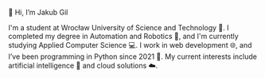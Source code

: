 👋 Hi, I’m Jakub Gil

I'm a student at Wrocław University of Science and Technology 🏫. I completed my degree in Automation and Robotics 🤖, and I'm currently studying Applied Computer Science 💻. I work in web development 🌐, and I’ve been programming in Python since 2021 🐍. My current interests include artificial intelligence 🧠 and cloud solutions ☁️.
